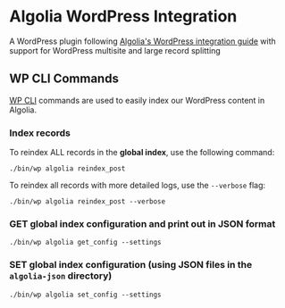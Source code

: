 # Algolia WordPress Integration

A WordPress plugin following [Algolia's WordPress integration guide](https://www.algolia.com/doc/integration/wordpress/getting-started/quick-start/?language=php) with support for WordPress multisite and large record splitting

## WP CLI Commands

[WP CLI](https://wp-cli.org/) commands are used to easily index our WordPress content in Algolia.

### Index records

To reindex ALL records in the **global index**, use the following command:

```shell
./bin/wp algolia reindex_post
```

To reindex all records with more detailed logs, use the `--verbose` flag:

```shell
./bin/wp algolia reindex_post --verbose
```

### GET global index configuration and print out in JSON format

```shell
./bin/wp algolia get_config --settings
```

### SET global index configuration (using JSON files in the `algolia-json` directory)

```shell
./bin/wp algolia set_config --settings
```
